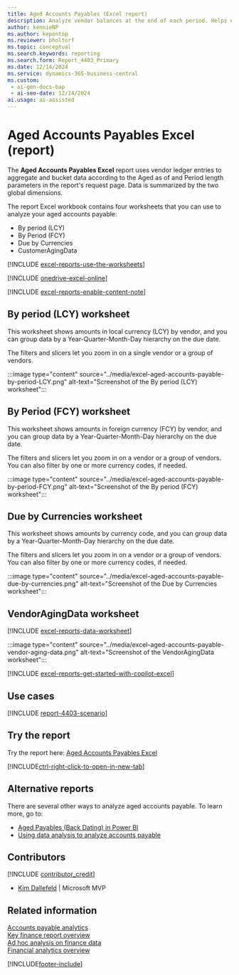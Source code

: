 ```yaml
---
title: Aged Accounts Payables (Excel report)
description: Analyze vendor balances at the end of each period. Helps ensure the reliability of what you owe your vendors.
author: kennieNP
ms.author: kepontop
ms.reviewer: bholtorf
ms.topic: conceptual
ms.search.keywords: reporting
ms.search.form: Report_4403_Primary
ms.date: 12/14/2024
ms.service: dynamics-365-business-central
ms.custom:
 - ai-gen-docs-bap
 - ai-seo-date: 12/14/2024
ai.usage: ai-assisted
---
```


# Aged Accounts Payables Excel (report)

The **Aged Accounts Payables Excel** report uses vendor ledger entries to aggregate and bucket data according to the Aged as of and Period length parameters in the report's request page. Data is summarized by the two global dimensions.

The report Excel workbook contains four worksheets that you can use to analyze your aged accounts payable:

- By period (LCY)
- By Period (FCY)
- Due by Currencies
- CustomerAgingData

[!INCLUDE [excel-reports-use-the-worksheets](../includes/excel-reports-use-the-worksheets.md)]

[!INCLUDE [onedrive-excel-online](../includes/onedrive-excel-online.md)]

[!INCLUDE [excel-reports-enable-content-note](../includes/excel-reports-enable-content-note.md)]

## By period (LCY) worksheet

This worksheet shows amounts in local currency (LCY) by vendor, and you can group data by a Year-Quarter-Month-Day hierarchy on the due date.

The filters and slicers let you zoom in on a single vendor or a group of vendors.

:::image type="content" source="../media/excel-aged-accounts-payable-by-period-LCY.png" alt-text="Screenshot of the By period (LCY) worksheet":::

## By Period (FCY) worksheet

This worksheet shows amounts in foreign currency (FCY) by vendor, and you can group data by a Year-Quarter-Month-Day hierarchy on the due date.

The filters and slicers let you zoom in on a vendor or a group of vendors. You can also filter by one or more currency codes, if needed.

:::image type="content" source="../media/excel-aged-accounts-payable-by-period-FCY.png" alt-text="Screenshot of the By period (FCY) worksheet":::

## Due by Currencies worksheet

This worksheet shows amounts by currency code, and you can group data by a Year-Quarter-Month-Day hierarchy on the due date.

The filters and slicers let you zoom in on a vendor or a group of vendors. You can also filter by one or more currency codes, if needed.

:::image type="content" source="../media/excel-aged-accounts-payable-due-by-currencies.png" alt-text="Screenshot of the Due by Currencies worksheet":::

## VendorAgingData worksheet

[!INCLUDE [excel-reports-data-worksheet](../includes/excel-reports-data-worksheet.md)]

:::image type="content" source="../media/excel-aged-accounts-payable-vendor-aging-data.png" alt-text="Screenshot of the VendorAgingData worksheet":::

[!INCLUDE [excel-reports-get-started-with-copilot-excel](../includes/excel-reports-get-started-with-copilot-excel.md)]

## Use cases

[!INCLUDE [report-4403-scenario](../includes/report-4403-scenario-include.md)]

## Try the report

Try the report here: [Aged Accounts Payables Excel](https://businesscentral.dynamics.com?report=4403)

[!INCLUDE[ctrl-right-click-to-open-in-new-tab](../includes/ctrl-right-click-to-open-in-new-tab.md)]

## Alternative reports

There are several other ways to analyze aged accounts payable. To learn more, go to:

- [Aged Payables (Back Dating) in Power BI](../finance-powerbi-aged-payables-back-dating.md)
- [Using data analysis to analyze accounts payable](../ad-hoc-analysis-finance.md#example-finance-accounts-payable)

## Contributors

[!INCLUDE [contributor_credit](../includes/contributor_credit.md)]

- [Kim Dallefeld](https://www.linkedin.com/in/kim-dallefeld/) | Microsoft MVP

## Related information

[Accounts payable analytics](../receivables-reports.md)  
[Key finance report overview](../finance-reports.md)  
[Ad hoc analysis on finance data](../ad-hoc-analysis-finance.md)  
[Financial analytics overview](../bi.md)  

[!INCLUDE[footer-include](../includes/footer-banner.md)]